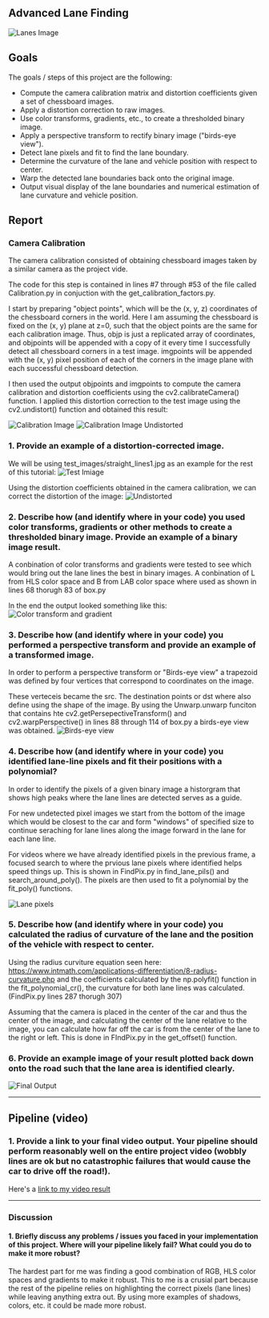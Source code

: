 ## Advanced Lane Finding
![Lanes Image](./output_images/straight_lines1_final_edit.jpg)


Goals
---
The goals / steps of this project are the following:

* Compute the camera calibration matrix and distortion coefficients given a set of chessboard images.
* Apply a distortion correction to raw images.
* Use color transforms, gradients, etc., to create a thresholded binary image.
* Apply a perspective transform to rectify binary image ("birds-eye view").
* Detect lane pixels and fit to find the lane boundary.
* Determine the curvature of the lane and vehicle position with respect to center.
* Warp the detected lane boundaries back onto the original image.
* Output visual display of the lane boundaries and numerical estimation of lane curvature and vehicle position.

Report
---
### Camera Calibration

The camera calibration consisted of obtaining chessboard images taken by a similar camera as the project vide. 

The code for this step is contained in lines #7 through #53 of the file called Calibration.py in conjuction with the get_calibration_factors.py.

I start by preparing "object points", which will be the (x, y, z) coordinates of the chessboard corners in the world. Here I am assuming the chessboard is fixed on the (x, y) plane at z=0, such that the object points are the same for each calibration image. Thus, objp is just a replicated array of coordinates, and objpoints will be appended with a copy of it every time I successfully detect all chessboard corners in a test image. imgpoints will be appended with the (x, y) pixel position of each of the corners in the image plane with each successful chessboard detection.

I then used the output objpoints and imgpoints to compute the camera calibration and distortion coefficients using the cv2.calibrateCamera() function. I applied this distortion correction to the test image using the cv2.undistort() function and obtained this result:

![Calibration Image](./camera_cal/calibration1.jpg)
![Calibration Image Undistorted](./output_images/calibration1_undistorted_edit.jpg)

### 1. Provide an example of a distortion-corrected image.

We will be using test_images/straight_lines1.jpg as an example for the rest of this tutorial:
![Test Imiage](./test_images/straight_lines1.jpg)


Using the distortion coefficients obtained in the camera calibration, we can correct the distortion of the image:
![Undistorted](./output_images/straight_lines1_undist_edit.jpg)

### 2. Describe how (and identify where in your code) you used color transforms, gradients or other methods to create a thresholded binary image. Provide an example of a binary image result.

A conbination of color transforms and gradients were tested to see which would bring out the lane lines the best in binary images. A conbination of L from HLS color space and B from LAB color space where used as shown in lines 68 thorugh 83 of box.py

In the end the output looked something like this:
![Color transform and gradient](./output_images/straight_lines1_color_transform_and_gradients_edit.jpg)

### 3. Describe how (and identify where in your code) you performed a perspective transform and provide an example of a transformed image.

In order to perform a perspective transform or "Birds-eye view" a trapezoid was defined by four vertices that correspond to coordinates on the image.

These verteceis became the src. The destination points or dst where also define using the shape of the image. By using the Unwarp.unwarp funciton that contains hte cv2.getPersepectiveTransform() and cv2.warpPerspective() in lines 88 through 114 of box.py a birds-eye view was obtained.
![Birds-eye view](./output_images/striaght_lines_bird_eye_view_edit.jpg)


### 4. Describe how (and identify where in your code) you identified lane-line pixels and fit their positions with a polynomial?

In order to identify the pixels of a given binary image a historgram that shows high peaks where the lane lines are detected serves as a guide. 

For new undetected pixel images we start from the bottom of the image which would be closest to the car and form "windows" of specified size to continue seraching for lane lines along the image forward in the lane for each lane line.

For videos where we have already identified pixels in the previous frame, a focused search to where the prvious lane pixels where identified helps speed things up. This is shown in FindPix.py in find_lane_pils() and search_around_poly(). The pixels are then used to fit a polynomial by the fit_poly() functions.

![Lane pixels](./output_images/straight_lines1_lane_boxes_edit.jpg)

### 5. Describe how (and identify where in your code) you calculated the radius of curvature of the lane and the position of the vehicle with respect to center.

Using the radius curviture equation seen here: https://www.intmath.com/applications-differentiation/8-radius-curvature.php
and the coefficients calculated by the np.polyfit() function in the fit_polynomial_cr(), the curvature for both lane lines was calculated. (FindPix.py lines 287 thorugh 307)


Assuming that the camera is placed in the center of the car and thus the center of the image, and calculating the center of the lane relative to the image, you can calculate how far off the car is from the center of the lane to the right or left. This is done in FIndPix.py in the get_offset() function.

### 6. Provide an example image of your result plotted back down onto the road such that the lane area is identified clearly.

![Final Output](./output_images/straight_lines1_final_edit.jpg)


---

## Pipeline (video)
### 1.  Provide a link to your final video output. Your pipeline should perform reasonably well on the entire project video (wobbly lines are ok but no catastrophic failures that would cause the car to drive off the road!).


Here's a [link to my video result](./output_images/project_video_output.mp4)

---

### Discussion

#### 1. Briefly discuss any problems / issues you faced in your implementation of this project.  Where will your pipeline likely fail?  What could you do to make it more robust?

The hardest part for me was finding a good combination of RGB, HLS color spaces and gradients to make it robust. This to me is a crusial part because the rest of the pipeline relies on highlighting the correct pixels (lane lines) while leaving anything extra out. By using more examples of shadows, colors, etc. it could be made more robust.

